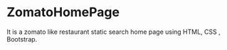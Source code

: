 # ZomatoHomePage
It is a zomato like restaurant static search home page using HTML, CSS , Bootstrap. 
